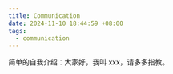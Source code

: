 ```yaml
---
title: Communication
date: 2024-11-10 18:44:59 +08:00
tags:
  - communication
---
```


简单的自我介绍：大家好，我叫 xxx，请多多指教。

